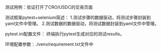 测试用例：验证打开了CRO/USDC的交易页面

测试框架pytest+selenium简述：
  1.测试步骤的数据驱动，将测试步骤封装到yaml文件中管理。
  2.测试数据的数据驱动，将测试数据封装到yaml文件中管理。

pytest.ini配置文件：
终端执行pytest生成对应的测试results。

环境配置参数：./venv/requirement.txt文件中